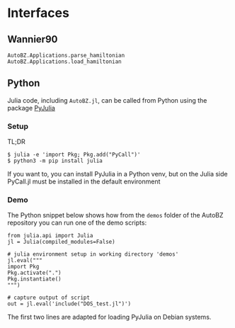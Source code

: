 # Interfaces

## Wannier90

```@docs
AutoBZ.Applications.parse_hamiltonian
AutoBZ.Applications.load_hamiltonian
```

## Python

Julia code, including `AutoBZ.jl`, can be called from Python using the package
[PyJulia](https://pyjulia.readthedocs.io)

### Setup

TL;DR
```
$ julia -e 'import Pkg; Pkg.add("PyCall")'
$ python3 -m pip install julia
```

If you want to, you can install PyJulia in a Python venv, but on the Julia side PyCall.jl must be installed in the default environment

### Demo

The Python snippet below shows how from the `demos` folder of the AutoBZ repository you can run one of the demo scripts:
```
from julia.api import Julia
jl = Julia(compiled_modules=False)

# julia environment setup in working directory 'demos'
jl.eval("""
import Pkg
Pkg.activate(".")
Pkg.instantiate()
""")

# capture output of script
out = jl.eval('include("DOS_test.jl")')
```
The first two lines are adapted for loading PyJulia on Debian systems.